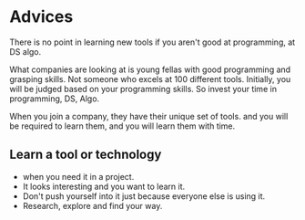 # Advices

There is no point in learning new tools if you aren't good at programming, at DS algo.

What companies are looking at is young fellas with good programming and grasping skills.
Not someone who excels at 100 different tools.
Initially, you will be judged based on your programming skills.
So invest your time in programming, DS, Algo.

When you join a company, they have their unique set of tools.
and you will be required to learn them, and you will learn them with time.


## Learn a tool or technology

- when you need it in a project.
- It looks interesting and you want to learn it.
- Don't push yourself into it just because everyone else is using it.
- Research, explore and find your way.

